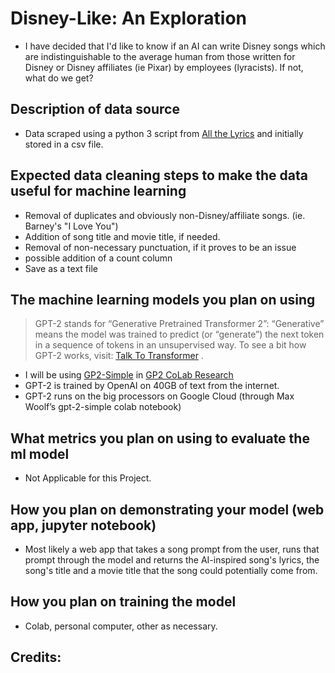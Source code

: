 # Disney-Like: An Exploration 
* I have decided that I'd like to know if an AI can write Disney songs which are indistinguishable to the average human from those written for Disney or Disney affiliates (ie Pixar) by employees (lyracists).  If not, what do we get?  

## Description of data source
* Data scraped using a python 3 script from [All the  Lyrics](allthelyrics.com) and initially stored in a csv file. 

## Expected data cleaning steps to make the data useful for machine learning
   * Removal of duplicates and obviously non-Disney/affiliate songs. (ie. Barney's "I Love You")
   * Addition of song title and movie title, if needed. 
   * Removal of non-necessary punctuation, if it proves to be an issue
   * possible addition of a count column 
   * Save as a text file

## The machine learning models you plan on using
> GPT-2 stands for “Generative Pretrained Transformer 2”: “Generative” means the model was trained to predict (or “generate”) the next token in a sequence of tokens in an unsupervised way. To see a bit how GPT-2 works, visit: [Talk To Transformer](https://talktotransformer.com) .  
   * I will be using [GP2-Simple](https://github.com/minimaxir/gpt-2-simple) in [GP2 CoLab Research](https://colab.research.google.com/drive/1VLG8e7YSEwypxU-noRNhsv5dW4NfTGce?pli=1&authuser=1#scrollTo=H7LoMj4GA4n_)
   * GPT-2 is trained by OpenAI on 40GB of text from the internet. 
   * GPT-2 runs on the big processors on Google Cloud (through Max Woolf’s gpt-2-simple colab notebook)

## What metrics you plan on using to evaluate the ml model 
* Not Applicable for this Project.
    
## How you plan on demonstrating your model (web app, jupyter notebook)
* Most likely a web app that takes a song prompt from the user, runs that prompt through the model and returns the AI-inspired song's lyrics, the song's title and a movie title that the song could potentially come from. 
## How you plan on training the model 
* Colab, personal computer, other as necessary.

## Credits:  
